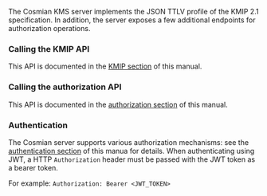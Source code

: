 The Cosmian KMS server implements the JSON TTLV profile of the KMIP 2.1 specification.
In addition, the server exposes a few additional endpoints for authorization operations.

### Calling the KMIP API

This API is documented in the [KMIP section](./kmip_2_1/json_ttlv_api) of this manual.

### Calling the authorization API

This API is documented in the [authorization section](./authorization.md) of this manual.

### Authentication

The Cosmian server supports various authorization mechanisms: see the [authentication section](./authentication.md) 
of this manua for details. When authenticating using JWT, a HTTP `Authorization` header must be passed with the JWT token 
as a bearer token.

For example: `Authorization: Bearer <JWT_TOKEN>`